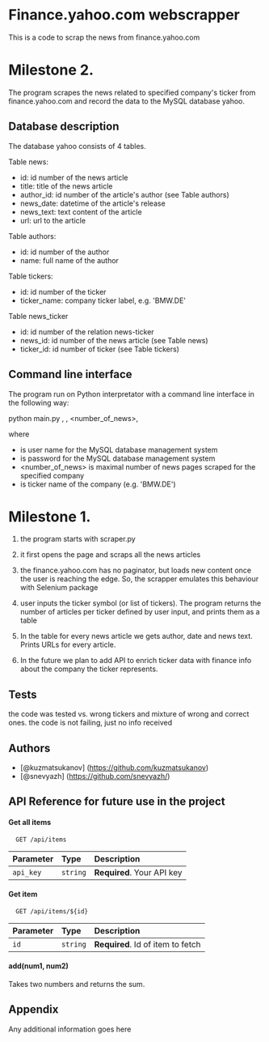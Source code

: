 
# Finance.yahoo.com webscrapper

This is a code to scrap the news from finance.yahoo.com

# Milestone 2.

The program scrapes the news related to specified company's ticker from finance.yahoo.com and record the data to the MySQL database yahoo.

## Database description

The database yahoo consists of 4 tables.

Table news:
* id: id number of the news article
* title: title of the news article
* author_id: id number of the article's author (see Table authors)
* news_date: datetime of the article's release
* news_text: text content of the article
* url: url to the article

Table authors:
* id: id number of the author
* name: full name of the author

Table tickers:
* id: id number of the ticker
* ticker_name: company ticker label, e.g. 'BMW.DE'

Table news_ticker
* id: id number of the relation news-ticker
* news_id: id number of the news article (see Table news)
* ticker_id: id number of ticker (see Table tickers)


## Command line interface

The program run on Python interpretator with a command line interface in the following way:

python main.py <username>, <password>, <number_of_news>, <ticker>

where
* <username> is user name for the MySQL database management system
* <password> is password for the MySQL database management system
* <number_of_news> is maximal number of news pages scraped for the specified company
* <ticker> is ticker name of the company (e.g. 'BMW.DE')


# Milestone 1.

1) the program starts with scraper.py

2) it first opens the page and scraps all the news articles

3) the finance.yahoo.com has no paginator, but loads new content once the 
user is reaching the edge. So, the scrapper emulates this behaviour with
Selenium package

4) user inputs the ticker symbol (or list of tickers). The program returns 
the number of articles per ticker defined by user input, and prints them as a table

5) In the table for every news article we gets author, date and news text. Prints URLs 
for every article. 

6) In the future we plan to add API to enrich ticker data with finance info
about the company the ticker represents.


## Tests
the code was tested vs. wrong tickers and mixture of wrong and correct ones. 
the code is not failing, just no info received


## Authors

- [@kuzmatsukanov] (https://github.com/kuzmatsukanov)
- [@snevyazh] (https://github.com/snevyazh/)


## API Reference for future use in the project

#### Get all items

```http
  GET /api/items
```

| Parameter | Type     | Description                |
| :-------- | :------- | :------------------------- |
| `api_key` | `string` | **Required**. Your API key |

#### Get item

```http
  GET /api/items/${id}
```

| Parameter | Type     | Description                       |
| :-------- | :------- | :-------------------------------- |
| `id`      | `string` | **Required**. Id of item to fetch |

#### add(num1, num2)

Takes two numbers and returns the sum.


## Appendix

Any additional information goes here

